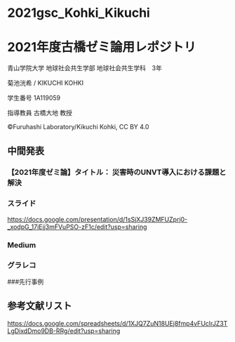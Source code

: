 # 2021gsc_Kohki_Kikuchi
# 2021年度古橋ゼミ論用レポジトリ
青山学院大学 地球社会共生学部 地球社会共生学科　3年

菊池洸希 / KIKUCHI KOHKI

学生番号 1A119059

指導教員 古橋大地 教授

©︎Furuhashi Laboratory/Kikuchi Kohki, CC BY 4.0

## 中間発表
### 【2021年度ゼミ論】タイトル： 災害時のUNVT導入における課題と解決
### スライド
https://docs.google.com/presentation/d/1sSjXJ39ZMFUZprj0-_xodpG_17iEjj3mFVuPSO-zF1c/edit?usp=sharing
### Medium

### グラレコ

###先行事例

## 参考文献リスト
https://docs.google.com/spreadsheets/d/1XJQ7ZuN18UEj8fmp4vFUclrJZ3TLgDixdDmo9DB-RRg/edit?usp=sharing
